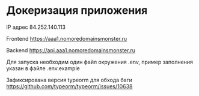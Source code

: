 # Докеризация приложения

IP адрес 84.252.140.113

Frontend https://aaa1.nomoredomainsmonster.ru

Backend https://api.aaa1.nomoredomainsmonster.ru

Для запуска необходим один файл окружения .env, пример заполнения указан в файле .env.example

Зафиксирована версия typeorm для обхода баги  https://github.com/typeorm/typeorm/issues/10638